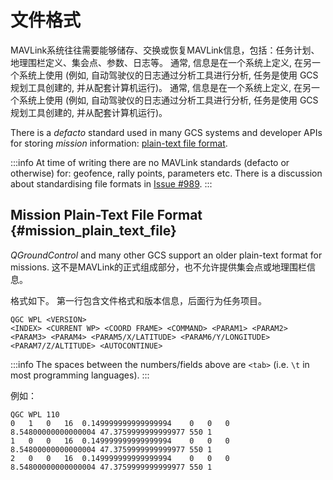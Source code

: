 # 文件格式

MAVLink系统往往需要能够储存、交换或恢复MAVLink信息，包括：任务计划、地理围栏定义、集会点、参数、日志等。 通常, 信息是在一个系统上定义, 在另一个系统上使用 (例如, 自动驾驶仪的日志通过分析工具进行分析, 任务是使用 GCS 规划工具创建的, 并从配套计算机运行)。
通常, 信息是在一个系统上定义, 在另一个系统上使用 (例如, 自动驾驶仪的日志通过分析工具进行分析, 任务是使用 GCS 规划工具创建的, 并从配套计算机运行)。

There is a _defacto_ standard used in many GCS systems and developer APIs for storing _mission_ information: [plain-text file format](#mission_plain_text_file).

:::info
At time of writing there are no MAVLink standards (defacto or otherwise) for: geofence, rally points, parameters etc.
There is a discussion about standardising file formats in [Issue #989](https://github.com/mavlink/mavlink/issues/989).
:::

## Mission Plain-Text File Format {#mission_plain_text_file}

_QGroundControl_ and many other GCS support an older plain-text format for missions.
这不是MAVLink的正式组成部分，也不允许提供集会点或地理围栏信息。

格式如下。
第一行包含文件格式和版本信息，后面行为任务项目。

```
QGC WPL <VERSION>
<INDEX> <CURRENT WP> <COORD FRAME> <COMMAND> <PARAM1> <PARAM2> <PARAM3> <PARAM4> <PARAM5/X/LATITUDE> <PARAM6/Y/LONGITUDE> <PARAM7/Z/ALTITUDE> <AUTOCONTINUE>
```

:::info
The spaces between the numbers/fields above are `<tab>` (i.e. `\t` in most programming languages).
:::

例如：

```
QGC WPL 110
0	1	0	16	0.149999999999999994	0	0	0	8.54800000000000004	47.3759999999999977	550	1
1	0	0	16	0.149999999999999994	0	0	0	8.54800000000000004	47.3759999999999977	550	1
2	0	0	16	0.149999999999999994	0	0	0	8.54800000000000004	47.3759999999999977	550	1
```
